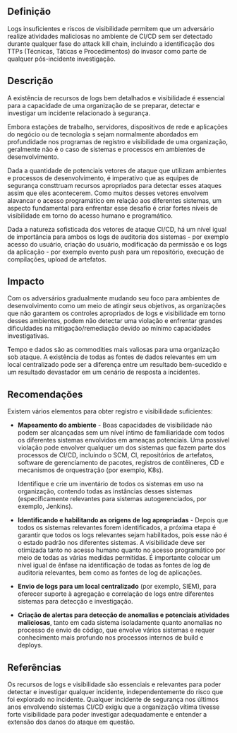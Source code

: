 
## Definição

Logs insuficientes e riscos de visibilidade permitem que um adversário realize atividades maliciosas no ambiente de CI/CD sem ser detectado durante qualquer fase do attack kill chain, incluindo a identificação dos TTPs (Técnicas, Táticas e Procedimentos) do invasor como parte de qualquer pós-incidente investigação.

## Descrição

A existência de recursos de logs bem detalhados e visibilidade é essencial para a capacidade de uma organização de se preparar, detectar e investigar um incidente relacionado à segurança.

Embora estações de trabalho, servidores, dispositivos de rede e aplicações do negócio ou de tecnologia s sejam normalmente abordados em profundidade nos programas de registro e visibilidade de uma organização, geralmente não é o caso de sistemas e processos em ambientes de desenvolvimento.

Dada a quantidade de potenciais vetores de ataque que utilizam ambientes e processos de desenvolvimento, é imperativo que as equipes de segurança consttruam recursos apropriados para detectar esses ataques assim que eles acontecerem. Como muitos desses vetores envolvem alavancar o acesso programático em relação aos diferentes sistemas, um aspecto fundamental para enfrentar esse desafio é criar fortes níveis de visibilidade em torno do acesso humano e programático.

Dada a natureza sofisticada dos vetores de ataque CI/CD, há um nível igual de importância para ambos os logs de auditoria dos sistemas - por exemplo acesso do usuário, criação do usuário, modificação da permissão e os logs da aplicação - por exemplo evento push para um repositório, execução de compilações, upload de artefatos.


## Impacto

Com os adversários gradualmente mudando seu foco para ambientes de desenvolvimento como um meio de atingir seus objetivos, as organizações que não garantem os controles apropriados de logs e visibilidade em torno desses ambientes, podem não detectar uma violação e enfrentar grandes dificuldades na mitigação/remediação devido ao mínimo capacidades investigativas.

Tempo e dados são as commodities mais valiosas para uma organização sob ataque. A existência de todas as fontes de dados relevantes em um local centralizado pode ser a diferença entre um resultado bem-sucedido e um resultado devastador em um cenário de resposta a incidentes.



## Recomendações

Existem vários elementos para obter registro e visibilidade suficientes:



* **Mapeamento do ambiente** - Boas capacidades de visibilidade não podem ser alcançadas sem um nível íntimo de familiaridade com todos os diferentes sistemas envolvidos em ameaças potenciais. Uma possível violação pode envolver qualquer um dos sistemas que fazem parte dos processos de CI/CD, incluindo o SCM, CI, repositórios de artefatos, software de gerenciamento de pacotes, registros de contêineres, CD e mecanismos de orquestração (por exemplo, K8s).

     Identifique e crie um inventário de todos os sistemas em uso na organização, contendo todas as instâncias desses sistemas (especificamente relevantes para sistemas autogerenciados, por exemplo, Jenkins).

* **Identificando e habilitando as origens de log apropriadas** - Depois que todos os sistemas relevantes forem identificados, a próxima etapa é garantir que todos os logs relevantes sejam habilitados, pois esse não é o estado padrão nos diferentes sistemas. A visibilidade deve ser otimizada tanto no acesso humano quanto no acesso programático por meio de todas as várias medidas permitidas. É importante colocar um nível igual de ênfase na identificação de todas as fontes de log de auditoria relevantes, bem como as fontes de log de aplicações.
* **Envio de logs para um local centralizado** (por exemplo, SIEM), para oferecer suporte à agregação e correlação de logs entre diferentes sistemas para detecção e investigação.
* **Criação de alertas para detecção de anomalias e potenciais atividades maliciosas**, tanto em cada sistema isoladamente quanto anomalias no processo de envio de código, que envolve vários sistemas e requer conhecimento mais profundo nos processos internos de build e deploys.


## Referências

Os recursos de logs e visibilidade são essenciais e relevantes para poder detectar e investigar qualquer incidente, independentemente do risco que foi explorado no incidente. Qualquer incidente de segurança nos últimos anos envolvendo sistemas CI/CD exigiu que a organização vítima tivesse forte visibilidade para poder investigar adequadamente e entender a extensão dos danos do ataque em questão.